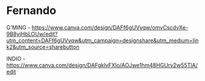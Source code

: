 # Fernando
G'MING -
https://www.canva.com/design/DAFf6gUVvqw/omvCscdvXe-9B8yjHbLOUw/edit?utm_content=DAFf6gUVvqw&utm_campaign=designshare&utm_medium=link2&utm_source=sharebutton

INDIO -
https://www.canva.com/design/DAFgklvFXlo/AOJwe1hm48HGUrv2w55TlA/edit
